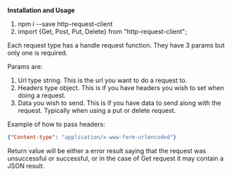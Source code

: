 **Installation and Usage**

1. npm i --save http-request-client
2. import {Get, Post, Put, Delete} from "http-request-client";

Each request type has a handle request function. They have 3 params but only one is required.

Params are:

1. Url type string. This is the url you want to do a request to.
2. Headers type object. This is if you have headers you wish to set when doing a request.
3. Data you wish to send. This is if you have data to send along with the request. Typically when using a put or delete request.

Example of how to pass headers:

```json
{"Content-type": "application/x-www-form-urlencoded"}
```

Return value will be either a error result saying that the request was unsuccessful or successful, or in the case of Get request it may contain a JSON result.